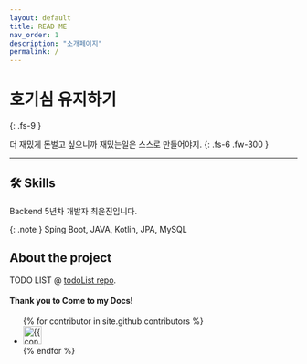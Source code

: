 ```yaml
---
layout: default
title: READ ME
nav_order: 1
description: "소개페이지"
permalink: /
---
```


# 호기심 유지하기
{: .fs-9 }

더 재밌게 돈벌고 싶으니까 재밌는일은 스스로 만들어야지.
{: .fs-6 .fw-300 }

---

## 🛠 Skills

Backend 5년차 개발자 최윤진입니다.

{: .note }
Sping Boot, JAVA, Kotlin, JPA, MySQL


## About the project

TODO LIST @ [todoList repo](http://patrickmarsceill.com).

#### Thank you to Come to my Docs!

<ul class="list-style-none">
{% for contributor in site.github.contributors %}
  <li class="d-inline-block mr-1">
     <a href="{{ contributor.html_url }}"><img src="{{ contributor.avatar_url }}" width="32" height="32" alt="{{ contributor.login }}"></a>
  </li>
{% endfor %}
</ul>

